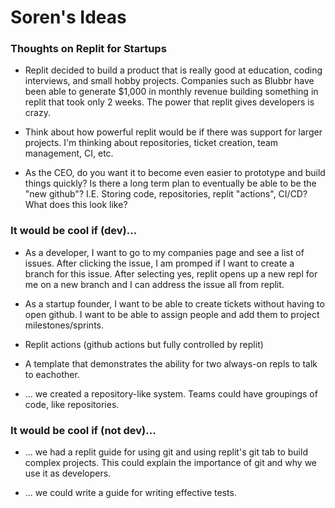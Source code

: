 # Soren's Ideas

### Thoughts on Replit for Startups

* Replit decided to build a product that is really good at education, coding interviews, and small hobby projects. Companies such as Blubbr have been able to generate $1,000 in monthly revenue building something in replit that took only 2 weeks. The power that replit gives developers is crazy.

* Think about how powerful replit would be if there was support for larger projects. I'm thinking about repositories, ticket creation, team management, CI, etc.

* As the CEO, do you want it to become even easier to prototype and build things quickly? Is there a long term plan to eventually be able to be the "new github"? I.E. Storing code, repositories, replit "actions", CI/CD? What does this look like?

### It would be cool if (dev)...

* As a developer, I want to go to my companies page and see a list of issues. After clicking the issue, I am promped if I want to create a branch for this issue. After selecting yes, replit opens up a new repl for me on a new branch and I can address the issue all from replit.

* As a startup founder, I want to be able to create tickets without having to open github. I want to be able to assign people and add them to project milestones/sprints.

* Replit actions (github actions but fully controlled by replit)

* A template that demonstrates the ability for two always-on repls to talk to eachother.

* ... we created a repository-like system. Teams could have groupings of code, like repositories. 

### It would be cool if (not dev)...

* ... we had a replit guide for using git and using replit's git tab to build complex projects. This could explain the importance of git and why we use it as developers.

* ... we could write a guide for writing effective tests.